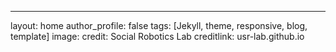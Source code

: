---
layout: home
author_profile: false
tags: [Jekyll, theme, responsive, blog, template]
image:
  credit: Social Robotics Lab
  creditlink: usr-lab.github.io
